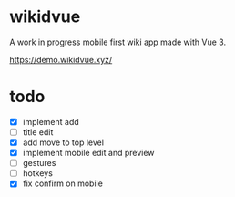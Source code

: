 # wikidvue

A work in progress mobile first wiki app made with Vue 3.

https://demo.wikidvue.xyz/

# todo
- [x] implement add
- [ ] title edit
- [x] add move to top level
- [x] implement mobile edit and preview
- [ ] gestures
- [ ] hotkeys
- [x] fix confirm on mobile
